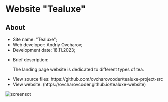 <h1>Website "Tealuxe"</h1>
<h2>About</h2>
<ul>
  <li>Site name: "Tealuxe";</li>
  <li>Web developer: Andriy Ovcharov;</li>
  <li>Development date: 18.11.2023;</li>
  <li>
    <p>Brief description:</p>
    <p>The landing page website is dedicated to different types of tea.</p>
  </li>
  <li>View source files: https://github.com/ovcharovcoder/tealuxe-project-src</li>
  <li>View website: (https://ovcharovcoder.github.io/tealuxe-website)</li>
</ul>

<img src="Screenshot.png" alt="screensot">

